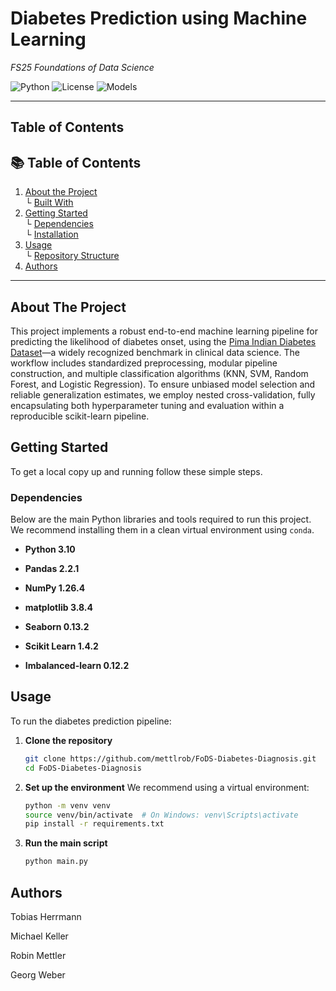 #  Diabetes Prediction using Machine Learning  
*FS25 Foundations of Data Science*

![Python](https://img.shields.io/badge/Python-3.10-blue)
![License](https://img.shields.io/badge/license-MIT-green)
![Models](https://img.shields.io/badge/Models-KNN%2C%20RF%2C%20SVM%2C%20LogReg-orange)

---
## Table of Contents

## 📚 Table of Contents

1. [About the Project](#about-the-project)  
   └ [Built With](#built-with)  
2. [Getting Started](#getting-started)  
   └ [Dependencies](#dependencies)  
   └ [Installation](#installation)  
3. [Usage](#usage)  
   └ [Repository Structure](#repository-structure)  
4. [Authors](#authors)  

---

## About The Project
This project implements a robust end-to-end machine learning pipeline for predicting the likelihood of diabetes onset, using the [Pima Indian Diabetes Dataset](https://www.kaggle.com/datasets/uciml/pima-indians-diabetes-database)—a widely recognized benchmark in clinical data science. The workflow includes standardized preprocessing, modular pipeline construction, and multiple classification algorithms (KNN, SVM, Random Forest, and Logistic Regression). To ensure unbiased model selection and reliable generalization estimates, we employ nested cross-validation, fully encapsulating both hyperparameter tuning and evaluation within a reproducible scikit-learn pipeline.



## Getting Started

To get a local copy up and running follow these simple steps.

### Dependencies

Below are the main Python libraries and tools required to run this project.  
We recommend installing them in a clean virtual environment using `conda`.

- **Python 3.10**

- **Pandas 2.2.1**

- **NumPy 1.26.4**

- **matplotlib 3.8.4**

- **Seaborn 0.13.2**

- **Scikit Learn 1.4.2**

- **Imbalanced-learn 0.12.2**






## Usage

To run the diabetes prediction pipeline:

1. **Clone the repository**
   
   ```bash
   git clone https://github.com/mettlrob/FoDS-Diabetes-Diagnosis.git
   cd FoDS-Diabetes-Diagnosis


2. **Set up the environment**
We recommend using a virtual environment:
   ```bash
   python -m venv venv
   source venv/bin/activate  # On Windows: venv\Scripts\activate
   pip install -r requirements.txt

3. **Run the main script**
   ```bash
   python main.py

## Authors

Tobias Herrmann

Michael Keller

Robin Mettler

Georg Weber










